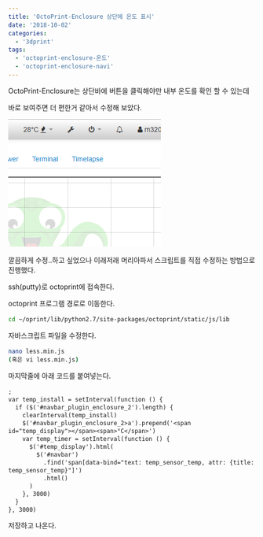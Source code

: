 ```yaml
---
title: 'OctoPrint-Enclosure 상단에 온도 표시'
date: '2018-10-02'
categories:
  - '3dprint'
tags:
  - 'octoprint-enclosure-온도'
  - 'octoprint-enclosure-navi'
---
```


OctoPrint-Enclosure는 상단바에 버튼을 클릭해야만 내부 온도를 확인 할 수 있는데

바로 보여주면 더 편한거 같아서 수정해 보았다.

[![](images/enclo.png)](http://note.heyo.me/wp-content/uploads/2018/10/enclo.png)

깔끔하게 수정..하고 싶었으나 이래저래 머리아파서 스크립트를 직접 수정하는 방법으로 진행했다.

ssh(putty)로 octoprint에 접속한다.

octoprint 프로그램 경로로 이동한다.

```bash
cd ~/oprint/lib/python2.7/site-packages/octoprint/static/js/lib
```

자바스크립트 파일을 수정한다.

```bash
nano less.min.js
(혹은 vi less.min.js)
```

마지막줄에 아래 코드를 붙여넣는다.

```
;
var temp_install = setInterval(function () {
  if ($('#navbar_plugin_enclosure_2').length) {
    clearInterval(temp_install)
    $('#navbar_plugin_enclosure_2>a').prepend('<span id="temp_display"></span><span>°C</span>')
    var temp_timer = setInterval(function () {
      $('#temp_display').html(
        $('#navbar')
          .find('span[data-bind="text: temp_sensor_temp, attr: {title: temp_sensor_temp}"]')
          .html()
      )
    }, 3000)
  }
}, 3000)
```

저장하고 나온다.
